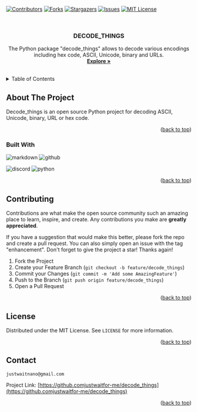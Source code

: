 <a name="readme-top"></a>

[![Contributors][contributors-shield]][contributors-url]
[![Forks][forks-shield]][forks-url]
[![Stargazers][stars-shield]][stars-url]
[![Issues][issues-shield]][issues-url]
[![MIT License][license-shield]][license-url]


<br />
<div align="center">
<h3 align="center">DECODE_THINGS</h3>

  <p align="center">
    The Python package "decode_things" allows to decode various encodings including hex code, ASCII, Unicode, binary and URLs. 
    <br />
    <a href="https://github.com/justwaitfor-me/decode_things/tree/main/decode_things"><strong>Explore »</strong></a>
    <br />
    <br />
  </p>
</div>



<!-- TABLE OF CONTENTS -->
<details>
  <summary>Table of Contents</summary>
  <ol>
    <li>
      <a href="#about-the-project">About The Project</a>
      <ul>
        <li><a href="#built-with">Built With</a></li>
      </ul>
    </li>
    <li><a href="#contributing">Contributing</a></li>
    <li><a href="#license">License</a></li>
    <li><a href="#contact">Contact</a></li>
  </ol>
</details>



<!-- ABOUT THE PROJECT -->
## About The Project

<p align="center">

Decode_things is an open source Python project for decoding ASCII, Unicode, binary, URL or hex code.

<p align="right">(<a href="#readme-top">back to top</a>)</p>
</p>



### Built With

![markdown](https://img.shields.io/badge/Markdown-000000?style=for-the-badge&logo=markdown&logoColor=white)
![github](https://img.shields.io/badge/GitHub-100000?style=for-the-badge&logo=github&logoColor=white)

![discord](https://img.shields.io/badge/Discord-5865F2?style=for-the-badge&logo=discord&logoColor=white)
![python](https://img.shields.io/badge/Python-FFD43B?style=for-the-badge&logo=python&logoColor=blue)

<p align="right">(<a href="#readme-top">back to top</a>)</p>


<!-- CONTRIBUTING -->
## Contributing

Contributions are what make the open source community such an amazing place to learn, inspire, and create. Any contributions you make are **greatly appreciated**.

If you have a suggestion that would make this better, please fork the repo and create a pull request. You can also simply open an issue with the tag "enhancement".
Don't forget to give the project a star! Thanks again!

1. Fork the Project
2. Create your Feature Branch (`git checkout -b feature/decode_things`)
3. Commit your Changes (`git commit -m 'Add some AmazingFeature'`)
4. Push to the Branch (`git push origin feature/decode_things`)
5. Open a Pull Request

<p align="right">(<a href="#readme-top">back to top</a>)</p>



<!-- LICENSE -->
## License

Distributed under the MIT License. See `LICENSE` for more information.

<p align="right">(<a href="#readme-top">back to top</a>)</p>



<!-- CONTACT -->
## Contact

`justwaitnano@gmail.com`

Project Link: [https://github.comjustwaitfor-me/decode_things](https://github.comjustwaitfor-me/decode_things)

<p align="right">(<a href="#readme-top">back to top</a>)</p>



<!-- MARKDOWN LINKS & IMAGES -->
<!-- https://www.markdownguide.org/basic-syntax/#reference-style-links -->
[contributors-shield]: https://img.shields.io/github/contributors/justwaitfor-me/decode_things.svg?style=for-the-badge
[contributors-url]: https://github.com/justwaitfor-me/decode_things/graphs/contributors
[forks-shield]: https://img.shields.io/github/forks/justwaitfor-me/decode_things.svg?style=for-the-badge
[forks-url]: https://github.com/justwaitfor-me/decode_things/network/members
[stars-shield]: https://img.shields.io/github/stars/justwaitfor-me/decode_things.svg?style=for-the-badge
[stars-url]: https://github.com/justwaitfor-me/decode_things/stargazers
[issues-shield]: https://img.shields.io/github/issues/justwaitfor-me/decode_things.svg?style=for-the-badge
[issues-url]: https://github.com/justwaitfor-me/decode_things/issues
[license-shield]: https://img.shields.io/github/license/justwaitfor-me/decode_things.svg?style=for-the-badge
[license-url]: https://github.com/justwaitfor-me/decode_things/blob/master/LICENSE.txt
[linkedin-shield]: https://img.shields.io/badge/-LinkedIn-black.svg?style=for-the-badge&logo=linkedin&colorB=555
[linkedin-url]: https://linkedin.com/in/linkedin_username
[product-screenshot]: img/logo.png
[Next.js]: https://img.shields.io/badge/next.js-000000?style=for-the-badge&logo=nextdotjs&logoColor=white
[Next-url]: https://nextjs.org/
[React.js]: https://img.shields.io/badge/React-20232A?style=for-the-badge&logo=react&logoColor=61DAFB
[React-url]: https://reactjs.org/
[Vue.js]: https://img.shields.io/badge/Vue.js-35495E?style=for-the-badge&logo=vuedotjs&logoColor=4FC08D
[Vue-url]: https://vuejs.org/
[Angular.io]: https://img.shields.io/badge/Angular-DD0031?style=for-the-badge&logo=angular&logoColor=white
[Angular-url]: https://angular.io/
[Svelte.dev]: https://img.shields.io/badge/Svelte-4A4A55?style=for-the-badge&logo=svelte&logoColor=FF3E00
[Svelte-url]: https://svelte.dev/
[Laravel.com]: https://img.shields.io/badge/Laravel-FF2D20?style=for-the-badge&logo=laravel&logoColor=white
[Laravel-url]: https://laravel.com
[Bootstrap.com]: https://img.shields.io/badge/Bootstrap-563D7C?style=for-the-badge&logo=bootstrap&logoColor=white
[Bootstrap-url]: https://getbootstrap.com
[JQuery.com]: https://img.shields.io/badge/jQuery-0769AD?style=for-the-badge&logo=jquery&logoColor=white
[JQuery-url]: https://jquery.com 